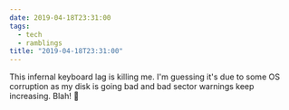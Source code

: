 ```yaml
---
date: 2019-04-18T23:31:00
tags:
  - tech
  - ramblings
title: "2019-04-18T23:31:00"
---
```

This infernal keyboard lag is killing me. I'm guessing it's due to some OS corruption as my disk is going bad and bad sector warnings keep increasing. Blah! :grimacing: